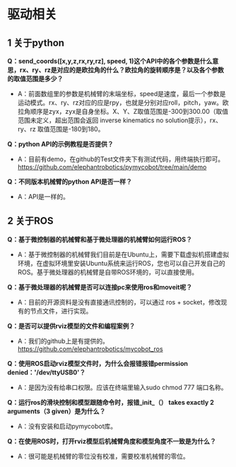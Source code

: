 # 驱动相关

## 1 关于python

**Q：send_coords([x,y,z,rx,ry,rz], speed, 1)这个API中的各个参数是什么意思，rx、ry、rz是对应的是欧拉角的什么？欧拉角的旋转顺序是？以及各个参数的取值范围是多少？**

- A：前面数组里的参数是机械臂的末端坐标，speed是速度，最后一个参数是运动模式。rx、ry、rz对应的应是rpy，也就是分别对应roll，pitch，yaw。欧拉角顺序是zyx，zyx是自身坐标。X、Y、Z取值范围是-300到300.00（取值范围未定义，超出范围会返回 inverse kinematics no solution提示），rx、ry、rz 取值范围是-180到180。


**Q：python API的示例教程是否提供？**

- A：目前有demo，在github的Test文件夹下有测试代码，用终端执行即可。 https://github.com/elephantrobotics/pymycobot/tree/main/demo


**Q：不同版本机械臂的python API是否一样？**

- A：API是一样的。

## 2 关于ROS

**Q：基于微控制器的机械臂和基于微处理器的机械臂如何运行ROS？**

- A：基于微控制器的机械臂我们目前是在Ubuntu上，需要下载虚拟机搭建虚拟环境，在虚拟环境里安装Ubuntu系统来运行ROS，您也可以自己开发自己的ROS。基于微处理器的机械臂是自带ROS环境的，可以直接使用。


**Q：基于微处理器的机械臂是否可以连接pc来使用ros和moveit呢？**

- A：目前的开源资料是没有直接通讯控制的，可以通过 ros + socket，修改现有的节点文件，进行实现。

**Q：是否可以提供rviz模型的文件和编程案例？**

- A：我们的github上是有提供的。
https://github.com/elephantrobotics/mycobot_ros


**Q：使用ROS启动rviz模型文件时，为什么会报错报错permission denied：'/dev/ttyUSB0'？**

- A：是因为没有给串口权限。应该在终端里输入sudo chmod 777 端口名称。


**Q：运行ros的滑块控制和模型跟随命令时，报错_init_（） takes exactly 2 arguments（3 given）是为什么？**

- A：没有安装和启动pymycobot库。

**Q：在使用ROS时，打开rviz模型后机械臂角度和模型角度不一致是为什么？**

- A：很可能是机械臂的零位没有校准，需要校准机械臂的零位。